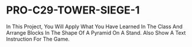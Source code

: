 # PRO-C29-TOWER-SIEGE-1
In This Project, You Will Apply What You Have Learned In The Class And Arrange Blocks In The Shape Of A Pyramid On A Stand. Also Show A Text Instruction For The Game.
